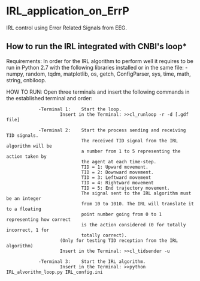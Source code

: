 # IRL_application_on_ErrP
IRL control using Error Related Signals from EEG.

How to run the IRL integrated with CNBI's loop*
-------------------------------------------------
Requirements: 	In order for the IRL algorithm to perform well it requires
				to be run in Python 2.7 with the following libraries installed or in the
				same file: 
				- numpy, random, tqdm, matplotlib, os, getch, ConfigParser, sys, time, math, string, cnbiloop.

HOW TO RUN:		Open three terminals and insert the following commands in the established
				terminal and order:
				
				-Terminal 1:	Start the loop. 
						Insert in the Terminal: >>cl_runloop -r -d [.gdf file]

				-Terminal 2:	Start the process sending and receiving TID signals.
								The received TID signal from the IRL algorithm will be
								a number from 1 to 5 representing the action taken by
								the agent at each time-step.
								TID = 1: Upward movement.
								TID = 2: Downward movement.
								TID = 3: Leftward movement
								TID = 4: Rightward movement
								TID = 5: End trajectory movement.
								The signal sent to the IRL algorithm must be an integer 
								from 10 to 1010. The IRL will translate it to a floating 
								point number going from 0 to 1 representing how correct
								is the action considered (0 for totally incorrect, 1 for
								totally correct).
						(Only for testing TID reception from the IRL algorithm)
						Insert in the Terminal: >>cl_tidsender -u

				-Terminal 3:	Start the IRL algorithm.
						Insert in the Terminal: >>python IRL_alvorithm_loop.py IRL_config.ini

